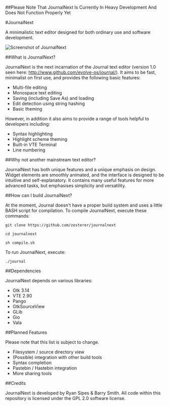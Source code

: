 ##Please Note That JournalNext Is Currently In Heavy Development And Does Not Function Properly Yet

#JournalNext

A minimalistic text editor designed for both ordinary use and software development.

![Screenshot of JournalNext](https://raw.githubusercontent.com/zesterer/journalnext/master/misc/screenshot.png "Screenshot of JournalNext with the VTE Terminal turned on")

##What is JournalNext?

JournalNext is the next incarnation of the Journal text editor (version 1.0 seen here: http://www.github.com/evolve-os/journal/). It aims to be fast, minimalist on first use, and provides the following basic features:

- Multi-file editing
- Monospace text editing
- Saving (including Save As) and loading
- Edit detection using string hashing
- Basic theming

However, in addition it also aims to provide a range of tools helpful to developers including:

- Syntax highlighting
- Highlight scheme theming
- Built-in VTE Terminal
- Line numbering

##Why not another mainstream text editor?

JournalNext has both unique features and a unique emphasis on design. Widget elements are smoothly animated, and the interface is designed to be intuitive and self-explanatory. It contains many useful features for more advanced tasks, but emphasises simplicity and versatility.

##How can I build JournalNext?

At the moment, Journal doesn't have a proper build system and uses a little BASH script for compilation. To compile JournalNext, execute these commands:

`git clone https://github.com/zesterer/journalnext`

`cd journalnext`

`sh compile.sh`

To run JournalNext, execute:

`./journal`

##Dependencies

JournalNext depends on various libraries:

- Gtk 3.14
- VTE 2.90
- Pango
- GtkSourceView
- GLib
- Gio
- Vala

##Planned Features

Please note that this list is subject to change.

- Filesystem / source directory view
- (Possible) integration with other build tools
- Syntax completion
- Pastebin / Hastebin integration
- More sharing tools

##Credits

JournalNext is developed by Ryan Sipes & Barry Smith.
All code within this repository is licensed under the GPL 2.0 software license.

